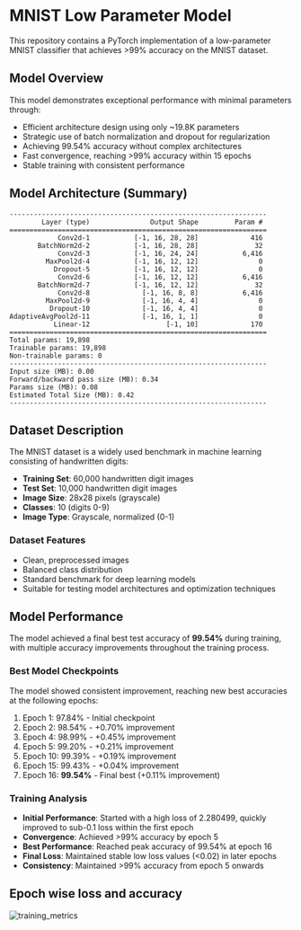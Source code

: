 # MNIST Low Parameter Model

This repository contains a PyTorch implementation of a low-parameter MNIST classifier that achieves >99% accuracy on the MNIST dataset.

## Model Overview

This model demonstrates exceptional performance with minimal parameters through:
- Efficient architecture design using only ~19.8K parameters
- Strategic use of batch normalization and dropout for regularization
- Achieving 99.54% accuracy without complex architectures
- Fast convergence, reaching >99% accuracy within 15 epochs
- Stable training with consistent performance

## Model Architecture (Summary)

```
----------------------------------------------------------------
        Layer (type)               Output Shape         Param #
================================================================
            Conv2d-1           [-1, 16, 28, 28]             416
       BatchNorm2d-2           [-1, 16, 28, 28]              32
            Conv2d-3           [-1, 16, 24, 24]           6,416
         MaxPool2d-4           [-1, 16, 12, 12]               0
           Dropout-5           [-1, 16, 12, 12]               0
            Conv2d-6           [-1, 16, 12, 12]           6,416
       BatchNorm2d-7           [-1, 16, 12, 12]              32
            Conv2d-8             [-1, 16, 8, 8]           6,416
         MaxPool2d-9             [-1, 16, 4, 4]               0
          Dropout-10             [-1, 16, 4, 4]               0
AdaptiveAvgPool2d-11             [-1, 16, 1, 1]               0
           Linear-12                   [-1, 10]             170
================================================================
Total params: 19,898
Trainable params: 19,898
Non-trainable params: 0
----------------------------------------------------------------
Input size (MB): 0.00
Forward/backward pass size (MB): 0.34
Params size (MB): 0.08
Estimated Total Size (MB): 0.42
----------------------------------------------------------------
```

## Dataset Description

The MNIST dataset is a widely used benchmark in machine learning consisting of handwritten digits:
- **Training Set**: 60,000 handwritten digit images
- **Test Set**: 10,000 handwritten digit images
- **Image Size**: 28x28 pixels (grayscale)
- **Classes**: 10 (digits 0-9)
- **Image Type**: Grayscale, normalized (0-1)

### Dataset Features
- Clean, preprocessed images
- Balanced class distribution
- Standard benchmark for deep learning models
- Suitable for testing model architectures and optimization techniques

## Model Performance

The model achieved a final best test accuracy of **99.54%** during training, with multiple accuracy improvements throughout the training process.

### Best Model Checkpoints

The model showed consistent improvement, reaching new best accuracies at the following epochs:
1. Epoch 1: 97.84% - Initial checkpoint
2. Epoch 2: 98.54% - +0.70% improvement
3. Epoch 4: 98.99% - +0.45% improvement
4. Epoch 5: 99.20% - +0.21% improvement
5. Epoch 10: 99.39% - +0.19% improvement
6. Epoch 15: 99.43% - +0.04% improvement
7. Epoch 16: **99.54%** - Final best (+0.11% improvement)

### Training Analysis

- **Initial Performance**: Started with a high loss of 2.280499, quickly improved to sub-0.1 loss within the first epoch
- **Convergence**: Achieved >99% accuracy by epoch 5
- **Best Performance**: Reached peak accuracy of 99.54% at epoch 16
- **Final Loss**: Maintained stable low loss values (<0.02) in later epochs
- **Consistency**: Maintained >99% accuracy from epoch 5 onwards

### 

## Epoch wise loss and accuracy

![training_metrics]([http://url/to/img.png](https://github.com/pradeep6kumar/mnist_994/blob/aoc/training_metrics.png))
